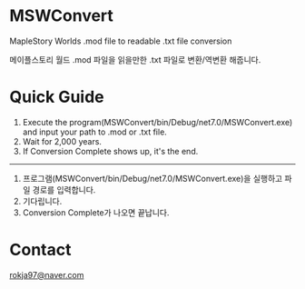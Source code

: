 # MSWConvert
MapleStory Worlds .mod file to readable .txt file conversion

메이플스토리 월드 .mod 파일을 읽을만한 .txt 파일로 변환/역변환 해줍니다.

# Quick Guide
1. Execute the program(MSWConvert/bin/Debug/net7.0/MSWConvert.exe) and input your path to .mod or .txt file.
2. Wait for 2,000 years.
3. If Conversion Complete shows up, it's the end.
---
1. 프로그램(MSWConvert/bin/Debug/net7.0/MSWConvert.exe)을 실행하고 파일 경로를 입력합니다.
2. 기다립니다.
3. Conversion Complete가 나오면 끝납니다.

# Contact
rokja97@naver.com
